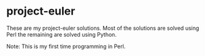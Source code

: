 project-euler
=============

These are my project-euler solutions.  Most of the solutions are solved using Perl the remaining are solved using Python.

Note: This is my first time programming in Perl.

